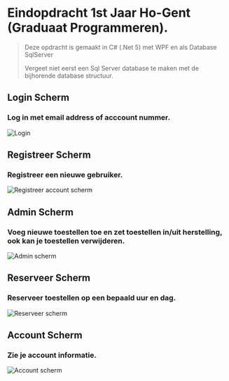 # Eindopdracht 1st Jaar Ho-Gent (Graduaat Programmeren). 
> Deze opdracht is gemaakt in C# (.Net 5) met WPF en als Database SqlServer
> 
> Vergeet niet eerst een Sql Server database te maken met de bijhorende database structuur.

## Login Scherm
### Log in met email address of acccount nummer.
![Login](https://user-images.githubusercontent.com/44066744/171489298-9c0e19b7-efe9-4585-9771-0af1425729a2.png)

## Registreer Scherm
### Registreer een nieuwe gebruiker.
![Registreer account scherm](https://user-images.githubusercontent.com/44066744/171489310-696b0149-a8e2-47c8-9df1-2a6177cdeaee.png)

## Admin Scherm
### Voeg nieuwe toestellen toe en zet toestellen in/uit herstelling, ook kan je toestellen verwijderen.
![Admin scherm](https://user-images.githubusercontent.com/44066744/171489303-78d0aea6-19ae-4c80-a9db-235dd68b8107.png)

## Reserveer Scherm
### Reserveer toestellen op een bepaald uur en dag.
![Reserveer scherm](https://user-images.githubusercontent.com/44066744/171489307-d93f31d8-8f5f-471a-bf1e-0c05b41f33b7.png)

## Account Scherm
### Zie je account informatie.
![Account scherm](https://user-images.githubusercontent.com/44066744/171489313-f29f79b0-8667-4dd7-8645-52487b4ad42f.png)

